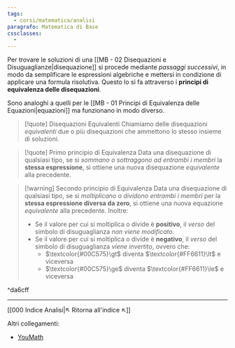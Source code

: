 ```yaml
---
tags:
  - corsi/matematica/analisi
paragrafo: Matematica di Base
cssclasses:
  - 
---
```

Per trovare le soluzioni di una [[MB - 02 Disequazioni e Disuguaglianze|disequazione]] si procede mediante *passaggi successivi*, in modo da semplificare le espressioni algebriche e mettersi in condizione di applicare una formula risolutiva. Questo lo si fa attraverso i **principi di equivalenza delle disequazioni**. 

Sono analoghi a quelli per le [[MB - 01 Principi di Equivalenza delle Equazioni|equazioni]] ma funzionano in modo diverso.

> [!quote] Disequazioni Equivalenti
> Chiamiamo delle disequazioni *equivalenti* due o più disequazioni che ammettono lo stesso insieme di soluzioni.

> [!quote] Primo principio di Equivalenza
> Data una disequazione di qualsiasi tipo, se si *sommano o sottraggono ad entrambi i membri* la **stessa espressione**, si ottiene una nuova disequazione *equivalente* alla precedente.

> [!warning] Secondo principio di Equivalenza
> Data una disequazione di qualsiasi tipo, se si *moltiplicano o dividono entrambi i membri* per la **stessa espressione diversa da zero**, si ottiene una nuova equazione *equivalente* alla precedente. Inoltre:
> - Se il valore per cui si moltiplica o divide è **positivo**, il *verso* del simbolo di disuguaglianza *non viene modificato*.
> - Se il valore per cui si moltiplica o divide è **negativo**, il *verso* del simbolo di disuguaglianza *viene invertito*, ovvero che:
> 	- $\textcolor{#00C575}\gt$ diventa $\textcolor{#FF6611}\lt$ e viceversa
> 	- $\textcolor{#00C575}\ge$ diventa $\textcolor{#FF6611}\le$ e viceversa

^da6cff

---
[[000 Indice Analisi|↖ Ritorna all'indice ↖]]

Altri collegamenti: 
- [YouMath](https://www.youmath.it/lezioni/algebra-elementare/equazioni/3731-principi-di-equivalenza-equazioni.html)